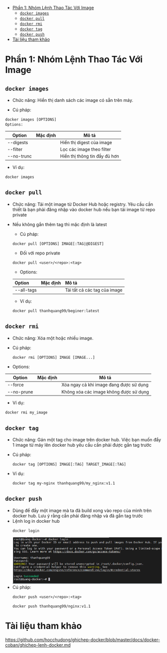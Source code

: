 - [Phần 1: Nhóm Lệnh Thao Tác Với Image](#phần-1-nhóm-lệnh-thao-tác-với-image)
  - [`docker images`](#docker-images)
  - [`docker pull`](#docker-pull)
  - [`docker rmi`](#docker-rmi)
  - [`docker tag`](#docker-tag)
  - [`docker push`](#docker-push)
- [Tài liệu tham khảo](#tài-liệu-tham-khảo)
# Phần 1: Nhóm Lệnh Thao Tác Với Image
## `docker images`
  - Chức năng: Hiển thị danh sách các image có sẵn trên máy.

  - Cú pháp:
  ```
  docker images [OPTIONS]
  Options:
  ```
  |Option|	Mặc định|	Mô tả|
  |--|--|--|
  |--digests|	|	Hiển thị digest của image|
  |--filter	|	|Lọc các image theo filter|
  |--no-trunc||		Hiển thị thông tin đầy đủ hơn|
  - Ví dụ:
  ```
  docker images
  ```
## `docker pull`
- Chức năng: Tải một image từ Docker Hub hoặc registry. Yêu cầu cần thiết là bạn phải đăng nhập vào docker hub nếu bạn tải image từ repo private
- Nếu không gắn thêm tag thì mặc định là latest
  - Cú pháp:
  ```
  docker pull [OPTIONS] IMAGE[:TAG|@DIGEST]
  ```
  - Đối với repo private
  ```
  docker pull <user>/<repo>:<tag>
  ```
  - Options:

  |Option|	Mặc định|	Mô tả|
  |--|--|--|
  |--all-tags|		|Tải tất cả các tag của image|
  - Ví dụ:

  ```
  docker pull thanhquang99/beginer:latest
  ```
## `docker rmi`
- Chức năng: Xóa một hoặc nhiều image.

- Cú pháp:
  ```
  docker rmi [OPTIONS] IMAGE [IMAGE...]
  ```
- Options:
  
|Option|	Mặc định	|Mô tả|
|--|--|--|
|--force|		|Xóa ngay cả khi image đang được sử dụng|
|--no-prune|		|Không xóa các image không được sử dụng|
- Ví dụ:
```
docker rmi my_image
```
## `docker tag`
- Chức năng: Gán một tag cho image trên docker hub. Việc bạn muốn đẩy 1 image từ máy lên docker hub yêu cầu cần phải được gắn tag trước

- Cú pháp:

  ```
  docker tag [OPTIONS] IMAGE[:TAG] TARGET_IMAGE[:TAG]
  ```
- Ví dụ:
  ```
  docker tag my-nginx thanhquang99/my_nginx:v1.1
  ```

## `docker push`
- Dùng để đẩy một image mà ta đã build xong vào repo của mình trên docker hub. Lưu ý rằng cần phải đăng nhập và đã gắn tag trước
- Lệnh log in docker hub
  ```
  docker login
  ```
  ![alt text](../anh/Screenshot_21.png)
- Cú pháp:
  ```
  docker push <user>/<repo>:<tag>
  ```
  ```
  docker push thanhquang99/nginx:v1.1
  ```
# Tài liệu tham khảo
https://github.com/hocchudong/ghichep-docker/blob/master/docs/docker-coban/ghichep-lenh-docker.md